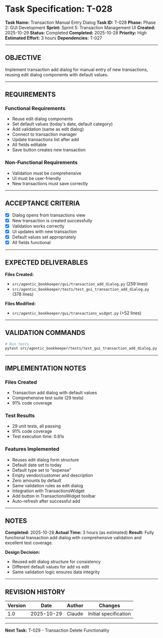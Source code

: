 # Task Specification: T-028

**Task Name:** Transaction Manual Entry Dialog
**Task ID:** T-028
**Phase:** Phase 2: GUI Development
**Sprint:** Sprint 5: Transaction Management UI
**Created:** 2025-10-29
**Status:** Completed
**Completed:** 2025-10-28
**Priority:** High
**Estimated Effort:** 3 hours
**Dependencies:** T-027

---

## OBJECTIVE

Implement transaction add dialog for manual entry of new transactions, reusing edit dialog components with default values.

---

## REQUIREMENTS

### Functional Requirements

- Reuse edit dialog components
- Set default values (today's date, default category)
- Add validation (same as edit dialog)
- Connect to transaction manager
- Update transactions list after add
- All fields editable
- Save button creates new transaction

### Non-Functional Requirements

- Validation must be comprehensive
- UI must be user-friendly
- New transactions must save correctly

---

## ACCEPTANCE CRITERIA

- [x] Dialog opens from transactions view
- [x] New transaction is created successfully
- [x] Validation works correctly
- [x] UI updates with new transaction
- [x] Default values set appropriately
- [x] All fields functional

---

## EXPECTED DELIVERABLES

**Files Created:**

- `src/agentic_bookkeeper/gui/transaction_add_dialog.py` (259 lines)
- `src/agentic_bookkeeper/tests/test_gui_transaction_add_dialog.py` (378 lines)

**Files Modified:**

- `src/agentic_bookkeeper/gui/transactions_widget.py` (+52 lines)

---

## VALIDATION COMMANDS

```bash
# Run tests
pytest src/agentic_bookkeeper/tests/test_gui_transaction_add_dialog.py -v
```

---

## IMPLEMENTATION NOTES

### Files Created

- Transaction add dialog with default values
- Comprehensive test suite (29 tests)
- 91% code coverage

### Test Results

- 29 unit tests, all passing
- 91% code coverage
- Test execution time: 0.81s

### Features Implemented

- Reuses edit dialog form structure
- Default date set to today
- Default type set to "expense"
- Empty vendor/customer and description
- Zero amounts by default
- Same validation rules as edit dialog
- Integration with TransactionsWidget
- Add button in TransactionsWidget toolbar
- Auto-refresh after successful add

---

## NOTES

**Completed:** 2025-10-28
**Actual Time:** 3 hours (as estimated)
**Result:** Fully functional transaction add dialog with comprehensive validation and excellent test coverage.

**Design Decision:**

- Reused edit dialog structure for consistency
- Different default values for add vs edit
- Same validation logic ensures data integrity

---

## REVISION HISTORY

| Version | Date       | Author | Changes                    |
|---------|------------|--------|-----------------------------|
| 1.0     | 2025-10-29 | Claude | Initial specification       |

---

**Next Task:** T-029 - Transaction Delete Functionality
